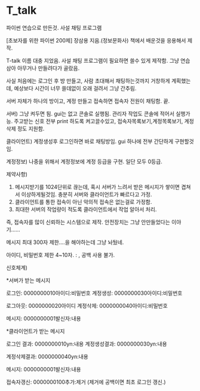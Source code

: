 # T_talk
파이썬 연습으로 만든것. 사설 채팅 프로그램

[초보자를 위한 파이썬 200제] 장삼용 지음.(정보문화사)
책에서 배운것을 응용해서 제작.

T-talk
이름 대충 지었음.
사설 채팅 프로그램이 필요하면 쓸수 있게 제작함.
그냥 연습삼아 아무거나 만들려다가 골랐음.

사실 처음에는 로그인 후 방 만들고, 사람 초대해서 채팅하는것까지
거창하게 계획했는데, 예상보다 시간이 너무 쓸데없이 오래 걸려서
그냥 간추림.

서버 자체가 하나의 방이고, 계정 만들고 접속하면 접속자 전원이 채팅함.
끝.

서버)
그냥 켜두면 됨. gui는 없고 콘솔로 실행됨.
관리자 작업도 콘솔에 적어서 실행가능.
주고받는 신호 전부 print 하도록 켜고끌수있고,
접속자목록보기,계정목록보기, 계정삭제 정도 지원함.

클라이언트)
계정생성후 로그인하면 바로 채팅방임.
gui 하나에 전부 간단하게 구현할것임.

계정정보)
나중을 위해서 계정정보에 계정 등급을 구현.
일단 모두 0등급.

제약사항)
1. 메시지받기를 1024단위로 끊는데, 혹시 서버가 느려서
받은 메시지가 쌓이면 겹쳐서 이상하게될것임.
충분히 서버와 클라이언트가 빠르다고 가정.
2. 클라이언트를 통한 접속이 아닌 악의적 접속은 없는걸로 가정함.
3. 최대한 서버의 작업량이 적도록 클라이언트에서 작업 알아서 처리.

즉, 접속자를 많이 신뢰하는 시스템으로 제작.
안전장치는 그냥 안만들었다는 이야기......

메시지 최대 300자 제한....을 해야하는데 그냥 놔뒀네.


아이디, 비밀번호 제한 4~10자.
: , 공백 사용 불가.



신호체계)

*서버가 받는 메시지

로그인:		0000000010아이디:비밀번호
계정생성:		0000000030아이디:비밀번호

로그아웃:		0000000020아이디
계정삭제:		0000000040아이디:비밀번호

메시지:		0000000001발신자:내용


*클라이언트가 받는 메시지

로그인 결과:	0000000010yn:내용
계정생성결과:	0000000030yn:내용

계정삭제결과:	0000000040yn:내용

메시지:		0000000001발신자:내용

접속자갱신:	0000000100추가:제거    (제거에 공백이면 최초 로그인 갱신.)



